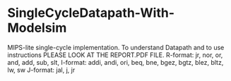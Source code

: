 # SingleCycleDatapath-With-Modelsim

MIPS-lite single-cycle implementation. To understand Datapath and to use instructions PLEASE LOOK AT THE REPORT.PDF FILE.
R-format: jr, nor, or, and, add, sub, slt,
I-format: addi, andi, ori, beq, bne, bgez, bgtz, blez, bltz, lw, sw
J-format: jal, j, jr
